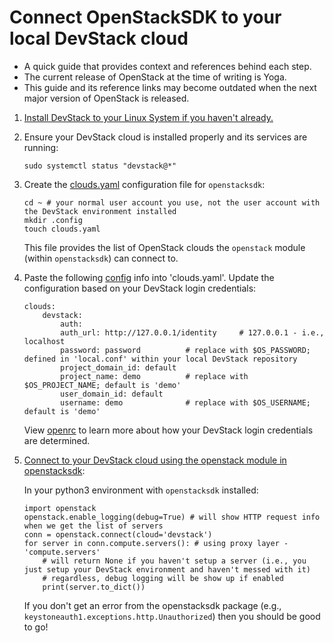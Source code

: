 # Connect OpenStackSDK to your local DevStack cloud
- A quick guide that provides context and references behind each step.
- The current release of OpenStack at the time of writing is Yoga. 
- This guide and its reference links may become outdated when the next major version of OpenStack is released.

1. [Install DevStack to your Linux System if you haven't already.](https://docs.openstack.org/DevStack/latest/)

1. Ensure your DevStack cloud is installed properly and its services are running:
    ```
    sudo systemctl status "devstack@*"
    ```

1. Create the [clouds.yaml](https://docs.openstack.org/python-openstackclient/yoga/configuration/index.html#clouds-yaml) configuration file for `openstacksdk`:
    ```
    cd ~ # your normal user account you use, not the user account with the DevStack environment installed
    mkdir .config
    touch clouds.yaml
    ```
    This file provides the list of OpenStack clouds the `openstack` module (within `openstacksdk`) can connect to.

1. Paste the following [config](https://docs.openstack.org/openstacksdk/latest/user/guides/connect_from_config.html#default-location) info into 'clouds.yaml'. Update the configuration based on your DevStack login credentials:
    ``` 
    clouds:
        devstack:
            auth:
            auth_url: http://127.0.0.1/identity 	# 127.0.0.1 - i.e., localhost
            password: password 			# replace with $OS_PASSWORD; defined in 'local.conf' within your local DevStack repository
            project_domain_id: default
            project_name: demo			# replace with $OS_PROJECT_NAME; default is 'demo'
            user_domain_id: default
            username: demo				# replace with $OS_USERNAME; default is 'demo'
    ```

    View [openrc](https://docs.openstack.org/devstack/latest/configuration.html#openrc) to learn more about how your DevStack login credentials are determined.

1. [Connect to your DevStack cloud using the openstack module in openstacksdk](https://opendev.org/openstack/openstacksdk/src/branch/master/README.rst):

    In your python3 environment with `openstacksdk` installed:
    ```
    import openstack
    openstack.enable_logging(debug=True) # will show HTTP request info when we get the list of servers
    conn = openstack.connect(cloud='devstack')
    for server in conn.compute.servers(): # using proxy layer - 'compute.servers'
        # will return None if you haven't setup a server (i.e., you just setup your DevStack environment and haven't messed with it)
        # regardless, debug logging will be show up if enabled
        print(server.to_dict()) 
    ```

    If you don't get an error from the openstacksdk package (e.g., `keystoneauth1.exceptions.http.Unauthorized`) then you should be good to go!
